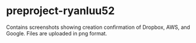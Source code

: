 # preproject-ryanluu52

Contains screenshots showing creation confirmation of Dropbox, AWS, and Google.
Files are uploaded in png format.
